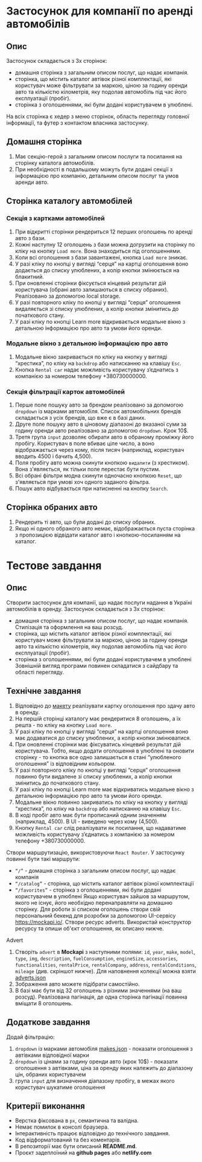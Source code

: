 # Застосунок для компанії по аренді автомобілів

## Опис

Застосунок складається з 3х сторінок:

- домашня сторінка з загальним описом послуг, що надає компанія.
- сторінка, що містить каталог автівок різної комплектації, які користувач може
  фільтрувати за маркою, ціною за годину оренди авто та кількістю кілометрів,
  яку подолав автомобіль під час його експлуатації (пробіг).
- сторінка з оголошеннями, які були додані користувачем в улюблені.

На всіх сторінка є хедер з меню сторінок, область перегляду головної інформації,
та футер з контактом власника застосунку.

## Домашня сторінка

1. Має секцію-герой з загальним описом послуги та посилання на сторінку каталога
   автомобілів.
2. При необхідності в подальшому можуть бути додані секції з інформацією про
   компанію, детальним описом послуг та умов аренди авто.

## Сторінка каталогу автомобілей

### Секція з картками автомобілей

1. При відкритті сторінки рендериться 12 перших оголошень по аренді авто з бази.
2. Кожні наступну 12 оголошень з бази можна догрузити на сторінку по кліку на
   кнопку `Load more`. Вона знаходиться під оголошеннями.
3. Коли всі оголошення з бази завантажені, кнопка `Load more` зникає.
4. У разі кліку по кнопці у вигляді “серця” на картці оголошення воно додається
   до списку улюблених, а колір кнопки змінюється на блакитний.
5. При оновленні сторінки фіксується кінцевий результат дій користувача (обрані
   авто залишаються в списку обраних). Реалізовано за допомогою local storage.
6. У разі повторного кліку по кнопці у вигляді “серця” оголошення видаляється зі
   списку улюблених, а колір кнопки змінитись до початкового стану.
7. У разі кліку по кнопці Learn more відкривається модальне вікно з детальною
   інформацією про авто та умови його оренди.

### Модальне вікно з детальною інформацією про авто

1. Модальне вікно закривається по кліку на кнопку у вигляді “хрестика”, по кліку
   на `backdrop` або натисканню на клавішу `Esc`.
2. Кнопка `Rental car` надає можливість користувачу зʼєднатись з компанією за
   номером телефону +380730000000.

### Секція фільтрації карток автомобілей

1. Перше поле пошуку авто за брендом реалізовано за допомогою `dropdown` із
   марками автомобіля. Список автомобільних брендів складається з усіх брендів,
   що вже є в базі даних.
2. Друге поле пошуку авто в ціновому діапазоні до вказаної суми за годину оренди
   авто реалізовано за допомогою `dropdown`. Крок 10$.
3. Третя група `input` дозволяє обирати авто в обраному проміжку його пробігу.
   Користувач в поле вбиває ціле число, а воно відображається через кому, після
   тисяч (наприклад, користувач вводить 4500 і бачить 4,500).
4. Поля пробігу авто можна скинути кнопкою `видалити` (з хрестиком). Вона
   з'являється, як тільки поле перестає бути пустим.
5. Всі обрані фільтри модна скинути одночасно кнопкою `Reset`, що з'являється
   при умові хоч одного заданого фільтра.
6. Пошук авто відбувається при натисненні на кнопку `Search`.

## Сторінка обраних авто

1. Рендерить ті авто, що були додані до списку обраних.
2. Якщо ні одного обраного авто немає, відображається пуста сторінка з
   пропозицією відвідати каталог авто і кнопкою-посиланням на каталог.

# Тестове завдання

## Опис

Створити застосунок для компанії, що надає послуги надання в Україні автомобілів
в оренду. Застосунок складається з 3х сторінок:

- домашня сторінка з загальним описом послуг, що надає компанія. Стилізація та
  оформлення на ваш розсуд.
- сторінка, що містить каталог автівок різної комплектації, які користувач може
  фільтрувати за маркою, ціною за годину оренди авто та кількістю кілометрів,
  яку подолав автомобіль під час його експлуатації (пробіг).
- сторінка з оголошеннями, які були додані користувачем в улюблені Зовнішній
  вигляд програми повинен складатися з cайдбару та області перегляду.

## Технічне завдання

1. Відповідно до
   [макету](https://www.figma.com/file/XhC8FSCfAkraEF5l7Hx4fL/Test?type=design&node-id=0-1&mode=design&t=Ed3b0heFOmE2LSXU-0)
   реалізувати картку оголошення про здачу авто в оренду.
2. На першій сторінці каталогу має рендеритися 8 оголошень, а їх решта - по
   кліку на кнопку `Load more`.
3. У разі кліку по кнопці у вигляді “серця” на картці оголошення воно має
   додаватися до списку улюблених, а колір кнопки змінюватися.
4. При оновленні сторінки має фіксуватись кінцевий результат дій користувача.
   Тобто, якщо додати оголошення в улюблені та оновити сторінку - то кнопка все
   одно залишається в стані “улюбленого оголошення” із відповідним кольором.
5. У разі повторного кліку по кнопці у вигляді “серця” оголошення повинно бути
   видалене зі списку улюблених, а колір кнопки змінитись до початкового стану.
6. У разі кліку по кнопці Learn more має відкриватись модальне вікно з детальною
   інформацією про авто та умови його оренди.
7. Модальне вікно повинно закриватись по кліку на кнопку у вигляді “хрестика”,
   по кліку на `backdrop` або натисканню на клавішу `Esc`.
8. В коді пробіг авто має бути прописаний одним значенням (наприклад, 4500). В
   UI - виведено через кому (4,500).
9. Кнопку `Rental car` слід реалізувати як посилання, що надаватиме можливість
   користувачу зʼєднатись з компанією за номером телефону +380730000000.

Створи маршрутизацію, використовуючи `React Router`. У застосунку повинні бути
такі маршрути:

- `“/”` - домашня сторінка з загальним описом послуг, що надає компанія
- `“/catalog”` - сторінка, що містить каталог автівок різної комплектації
- `“/favorites”` - сторінка з оголошеннями, які були додані користувачем в
  улюблені Якщо користувач зайшов за маршрутом, якого не існує, його необхідно
  перенаправляти на домашню сторінку. Для роботи зі списком оголошень створи
  свій персональний бекенд для розробки за допомогою UI-сервісу
  https://mockapi.io/. Створи ресурс adverts. Використай конструктор ресурсу та
  опиши об'єкт оголошення, як описано нижче.

Advert

1. Створіть `advert` в **Mockapi** з наступними полями: `id`, `year`, `make`,
   `model`, `type`, `img`, `description`, `fuelConsumption`, `engineSize`,
   `accessories`, `functionalities`, `rentalPrice`, `rentalCompany`, `address`,
   `rentalConditions`, `mileage` (див. скріншот нижче). Для наповнення колекції
   можна взяти
   [adverts.json](https://drive.google.com/file/d/1sDtZQX4awbRiqa5mSagngqKBZeMMRUMO/view)
2. Зображення авто можете підібрати самостійно.
3. В базі має бути від 32 оголошень з різними значеннями (на ваш розсуд).
   Реалізована пагінація, де одна сторінка пагінації повинна вміщати 8
   оголошень.

## Додаткове завдання

Додай фільтрацію:

1. `dropdown` із марками автомобіля
   [makes.json](https://drive.google.com/file/d/1ywi6jdoqq0llsd2yDcRKwuLhuL3ds_5z/view) -
   показати оголошення з автівками відповідної марки
2. `dropdown` із цінами за годину оренди авто (крок 10$) - показати оголошення з
   автівками, ціна за оренду яких належить до діапазону цін, обраних
   користувачем
3. група `input` для визначення діапазону пробігу, в межах якого користувач
   шукатиме оголошення

## Критерії виконання

- Верстка фіксована в `рх`, семантична та валідна.
- Немає помилок в консолі браузера.
- Інтерактивність працює відповідно до технічного завдання.
- Код відформатований та без коментарів.
- В репозиторії має бути описаний **README.md**.
- Проєкт задеплоїний на **github pages** або **netlify.com**
